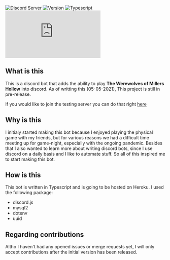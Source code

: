 ![Discord Server](https://img.shields.io/discord/772538571386519562?label=Discord&logo=Discord&logoColor=white&style=for-the-badge)
![Version](https://img.shields.io/badge/Release-pre--release-red?style=for-the-badge)
![Typescript](https://img.shields.io/badge/Language-Typescript-blue?style=for-the-badge)
![Discord.js](https://img.shields.io/github/package-json/dependency-version/BlackBearFTW/WereWolfBot/discord.js?style=for-the-badge)

## What is this
This is a discord bot that adds the ability to play **The Werewolves of Millers Hollow** into discord.
As of writting this (05-05-2021), This project is still in pre-release.

If you would like to join the testing server you can do that right [here](https://discord.gg/hujUCWZ7Vn)

## Why is this
I initialy started making this bot because I enjoyed playing the physical game with my friends, but for various reasons we had a difficult time meeting up for game-night, especially with the ongoing pandemic. Besides that I also wanted to learn more about writing discord bots, since I use discord on a daily basis and I like to automate stuff.
So all of this inspired me to start making this bot.

## How is this
This bot is written in Typescript and is going to be hosted on Heroku. I used the following package:

- discord.js
- mysql2
- dotenv
- uuid

## Regarding contributions
Altho I haven't had any opened issues or merge requests yet, I will only accept contributions after the initial version has been released.
